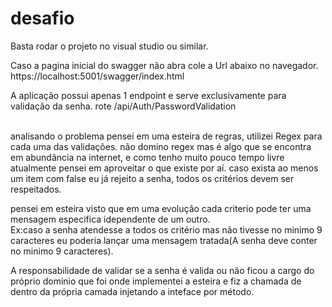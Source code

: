 # desafio
Basta rodar o projeto no visual studio ou similar.

Caso a pagina inicial do swagger não abra cole a Url abaixo no navegador.</br>
https://localhost:5001/swagger/index.html

A aplicação possui apenas 1 endpoint e serve exclusivamente para validação da senha.
rote /api/Auth/PasswordValidation</br></br>

analisando o problema pensei em uma esteira de regras, utilizei Regex para cada uma das validações.
não domino regex mas é algo que se encontra em abundância na internet, e como tenho muito pouco tempo livre atualmente
pensei em aproveitar o que existe por aí.
caso exista ao menos um item com false eu já rejeito a senha, todos os critérios devem ser respeitados.

pensei em esteira visto que em uma evolução cada criterio pode ter uma mensagem especifica idependente 
de um outro.</br>
Ex:caso a senha atendesse a todos os critério mas não tivesse no minimo 9 caracteres eu poderia lançar
uma mensagem tratada(A senha deve conter no minimo 9 caracteres).</br>

A responsabilidade de validar se a senha é valida ou não ficou a cargo do próprio dominio
que foi onde implementei a esteira e fiz a chamada de dentro da própria camada injetando a inteface por método.
